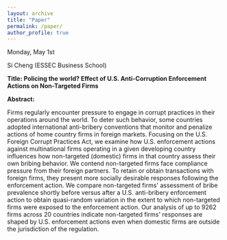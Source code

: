```yaml
---
layout: archive
title: "Paper"
permalink: /paper/
author_profile: true
---
```



Monday, May 1st

Si Cheng (ESSEC Business School)

**Title: Policing the world? Effect of U.S. Anti-Corruption Enforcement Actions on Non-Targeted Firms** 

**Abstract:**

Firms regularly encounter pressure to engage in corrupt practices in their operations around the world. To deter such behavior, some countries adopted international anti-bribery conventions that monitor and penalize actions of home country firms in foreign markets. Focusing on the U.S. Foreign Corrupt Practices Act, we examine how U.S. enforcement actions against multinational firms operating in a given developing country influences how non-targeted (domestic) firms in that country assess their own bribing behavior. We contend non-targeted firms face compliance pressure from their foreign partners. To retain or obtain transactions with foreign firms, they present more socially desirable responses following the enforcement action. We compare non-targeted firms' assessment of bribe prevalence shortly before versus after a U.S. anti-bribery enforcement action to obtain quasi-random variation in the extent to which non-targeted firms were exposed to the enforcement action. Our analysis of up to 9262 firms across 20 countries indicate non-targeted firms' responses are shaped by U.S. enforcement actions even when domestic firms are outside the jurisdiction of the regulation.
